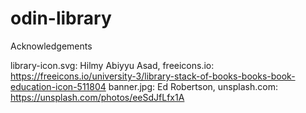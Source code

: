 # odin-library

Acknowledgements

library-icon.svg: Hilmy Abiyyu Asad, freeicons.io: https://freeicons.io/university-3/library-stack-of-books-books-book-education-icon-511804
banner.jpg: Ed Robertson, unsplash.com: https://unsplash.com/photos/eeSdJfLfx1A